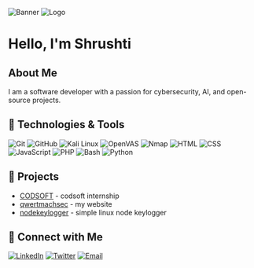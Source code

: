 ![Banner](https://imgur.com/unwwzmC)
![Logo](https://imgur.com/o6UePGB)
# Hello, I'm Shrushti 

## About Me
I am a software developer with a passion for cybersecurity, AI, and open-source projects.

## 🔧 Technologies & Tools
![Git](https://img.shields.io/badge/Git-F05032?style=flat-square&logo=git&logoColor=white)
![GitHub](https://img.shields.io/badge/GitHub-181717?style=flat-square&logo=github&logoColor=white)
![Kali Linux](https://img.shields.io/badge/Kali_Linux-557C94?style=flat-square&logo=kalilinux&logoColor=white)
![OpenVAS](https://img.shields.io/badge/OpenVAS-009639?style=flat-square&logo=openvas&logoColor=white)
![Nmap](https://img.shields.io/badge/Nmap-7C7C7C?style=flat-square&logo=nmap&logoColor=white)
![HTML](https://img.shields.io/badge/HTML-E34F26?style=flat-square&logo=html5&logoColor=white)
![CSS](https://img.shields.io/badge/CSS-1572B6?style=flat-square&logo=css3&logoColor=white)
![JavaScript](https://img.shields.io/badge/JavaScript-F7DF1C?style=flat-square&logo=javascript&logoColor=black)
![PHP](https://img.shields.io/badge/PHP-777BB4?style=flat-square&logo=php&logoColor=white)
![Bash](https://img.shields.io/badge/Bash-4EAA25?style=flat-square&logo=gnubash&logoColor=white)
![Python](https://img.shields.io/badge/Python-3776AB?style=flat-square&logo=python&logoColor=white)

## 🚀 Projects
- [CODSOFT](https://github.com/shrush7/CODSOFT) - codsoft internship
- [qwertmachsec](https://github.com/shrush7/qwertmachsec) - my website
- [nodekeylogger](https://github.com/shrush7/nodekeylogger) - simple linux node keylogger

## 💬 Connect with Me
[![LinkedIn](https://img.shields.io/badge/LinkedIn-blue?style=flat-square&logo=linkedin&logoColor=white)](https://www.linkedin.com/in/shrushpatil1153)
[![Twitter](https://img.shields.io/badge/Twitter-blue?style=flat-square&logo=twitter&logoColor=white)](https://twitter.com/shrushpatil)
[![Email](https://img.shields.io/badge/Email-email?style=flat-square&logo=gmail&logoColor=white)](mailto:shrushpatil111@gmail.com)

